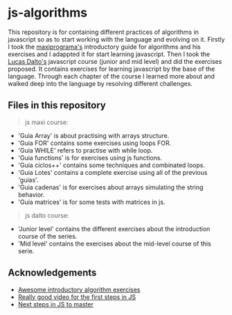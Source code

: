 
# js-algorithms

This repository is for containing different practices of algorithms in javascript so as to start working with the language and evolving on it.
Firstly I took the [maxiprograma's](https://maxiprograma.com/) introductory guide for algorithms and his exercises and I adappted it for start learning javascript. 
Then I took the [Lucas Dalto's](https://www.youtube.com/c/soydalto) javascript course (junior and mid level) and did the exercises proposed. It contains exercises for learning javascript by the base of the language. Through each chapter of the course I learned more about and walked deep into the language by resolving different challenges.


## Files in this repository

> js maxi course:
- 'Guia Array' is about practising with arrays structure.
- 'Guia FOR' contains some exercises using loops FOR.
- 'Guia WHILE' refers to practise with while loop.
- 'Guia functions' is for exercises using js functions.
- 'Guia ciclos++' contains some techniques and combinated loops.
- 'Guia Lotes' contains a complete exercise using all of the previous 'guias'.
- 'Guia cadenas' is for exercises about arrays simulating the string behavior.
- 'Guia matrices' is for some tests with matrices in js.

> js dalto course:
- 'Junior level' contains the different exercises about the introduction course of the series.
- 'Mid level' contains the exercises about the mid-level course of this serie.


## Acknowledgements

 - [Awesome introductory algorithm exercises](https://maxiprograma.com/)
 - [Really good video for the first steps in JS](https://www.youtube.com/watch?v=z95mZVUcJ-E&t=23556s)
 - [Next steps in JS to master](https://www.youtube.com/watch?v=xOinGb2MZSk&t=14668s)

